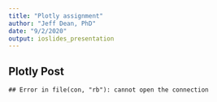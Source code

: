 ```yaml
---
title: "Plotly assignment"
author: "Jeff Dean, PhD"
date: "9/2/2020"
output: ioslides_presentation
---
```




## Plotly Post



```
## Error in file(con, "rb"): cannot open the connection
```


